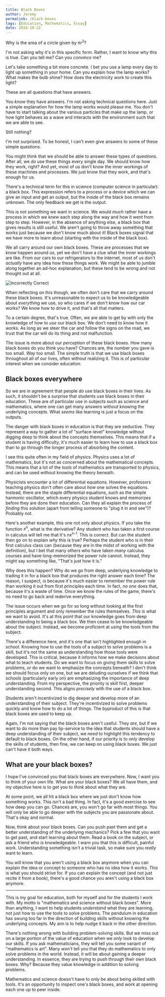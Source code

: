 ```yaml
---
title: Black Boxes
author: Jeremy
permalink: /black-boxes
tags: [Education, Mathematics, Essay]
date: 2018-10-22
---
```


Why is the area of a circle given by &pi;r<sup>2</sup>?

I'm not asking why it's in this specific form. Rather, I want to know why this is true. Can you tell me? Can you *convince* me?

Let's take something a bit more concrete. I bet you use a lamp every day to light up something in your home. Can you explain how the lamp works? What makes the bulb shine? How does the electricity work to create this light?

These are all questions that have answers.

You *know* they have answers. I'm not asking technical questions here. Just a simple explanation for how the lamp works would please me. You don't have to start talking about the various particles that make up the lamp, or how light behaves as a wave and interacts with the environment such that we are able to see.

Still nothing?

I'm not surprised. To be honest, I can't even give answers to some of these simple questions.

You might think that we should be able to answer these types of questions. After all, we *do* use these things every single day. We should know how they work, right? And yet, most of us don't know the inner workings of these machines and processes. We just know that they work, and that's enough for us.

There's a technical term for this in science (computer science in particular): a black box. This expression refers to a process or a device which we can give an input and get an output, but the inside of the black box remains unknown. The only feedback we get is the output.

This is not something we want in science. We would *much* rather have a process in which we knew each step along the way and how it went from step to step. However, in the absence of anything else, a black box that gives results is still useful. We aren't going to throw away something that works just because we don't know much about it! Black boxes signal that we have more to learn about (starting with the inside of the black box).

We all carry around our own black boxes. These are processes that we *know* happen around us, yet we don't have a clue what the inner workings are like. From our cars to our refrigerators to the internet, most of us don't *actually* have any idea how these things work. We might be able to jumble along together an ad-hoc explanation, but these tend to be wrong and not thought out at all.

![Incorrectly Correct](https://res.cloudinary.com/dh3hm8pb7/image/upload/c_scale,q_auto:best,w_600/v1535730025/Incorrectly_Correct.png)

When reflecting on this though, we often don't care that we carry around these black boxes. It's unreasonable to expect us to be knowledgeable about *everything* we use, so who cares if we don't know how our car works? We know how to drive it, and that's all that matters.

To a certain degree, that's true. Often, we are able to get by with only the knowledge of how to *use* our black box. We don't need to know how it works. As long as we steer the car and follow the signs on the road, we trust that the car will do its thing and not malfunction.

The issue is more about our *perception* of these black boxes. How many black boxes do you think you have? Chances are, the number you gave is too small. *Way* too small. The simple truth is that we use black boxes throughout all of our lives, often without realizing it. This is of particular interest when we consider education.

## Black boxes everywhere

So we are in agreement that people *do* use black boxes in their lives. As such, it shouldn't be a surprise that students use black boxes in their education. These are of particular use in subjects such as science and mathematics, where one can get many answers without knowing the underlying concepts. What *seems* like learning is just a focus on the outputs.

The danger with black boxes in education is that they are seductive. They represent a way to gather a lot of "surface-level" knowledge without digging deep to think about the concepts themselves. This means that if a student is having difficulty, it's much easier to learn how to use a black box than to go through the longer process of absorbing the content.

I see this quite often in my field of physics. Physics uses a lot of mathematics, but it's not as concerned about the mathematical concepts. This means that a lot of the *tools* of mathematics are transported to physics, and can be used without knowing the theory beneath.

Physicists encounter a lot of differential equations. However, professors teaching physics don't often care about *how* one solves the equations. Instead, there are the staple differential equations, such as the simple harmonic oscillator, which every physics student knows and memorizes before they are done their education. Can they all explain the process of *finding* this solution (apart from telling someone to "plug it in and see")? Probably not.

Here's another example, this one not only about physics. If you take the function *x<sup>n</sup>*, what is the derivative? Any student who has taken a first course in calculus will tell me that it's *nx<sup>n-1</sup>*. This is correct. But can the student then go on to explain *why* this is true? Perhaps the student who is in their first calculus class can (because they are in the midst of working with the definition), but I bet that many others who have taken *many* calculus courses and have long-memorized the power rule cannot. Instead, they might say something like, "That's just how it is."

Why does this happen? Why do we go from deep, underlying knowledge to trading it in for a black box that produces the right answer each time? The reason, I suspect, is because it's much easier to remember the power rule than working it out from first principles each time. In fact, *no one* does that, because it's a waste of time. Once we know the rules of the game, there's no need to go back and rederive everything.

The issue occurs when we go for so long without looking at the first principles argument and only remember the rules themselves. *This* is what we want to avoid. It's at this point that our knowledge goes from deep understanding to being a black box. We then cease to be knowledgeable about the subject. Instead, we become proficient at *using* the tools from the subject.

There's a difference here, and it's one that isn't highlighted enough in school. Knowing how to use the tools of a subject to solve problems is a skill, but it's *not* the same as understanding how those tools were developed. This is critical, because it informs how we make decisions about what to teach students. Do we want to focus on giving them skills to solve problems, or do we want to emphasize the concepts beneath? I don't think we should focus only on one, but we are deluding ourselves if we think that schools (particularly early on) are emphasizing the importance of deep understanding. From my perspective, the priority is skill first, deeper understanding second. This aligns *precisely* with the use of a black box.

Students aren't incentivized to dig deeper and develop more of an understanding of their subject. They're incentivized to solve problems quickly and know how to do a lot of things. The byproduct of this is that black boxes are used to keep up.

Again, I'm not saying that the black boxes aren't useful. They *are*, but if we want to do more than pay lip-service to the idea that students should have a deep understanding of their subject, we *need* to highlight this tendency to default to black boxes. On the other hand, if our priority is to only develop the skills of students, then fine, we can keep on using black boxes. We just can't have it both ways.

## What are your black boxes?

I hope I've convinced you that black boxes are everywhere. Now, I want you to think of your own life. What are your black boxes? We all have them, and my objective here is to get you to *think* about what they are.

At some point, we all hit a black box where we just don't know how something works. This isn't a bad thing. In fact, it's a good exercise to see how deep you can go. Chances are, you won't go far with most things. You will only be able to go deeper with the subjects you are passionate about. That's okay and normal.

Now, think about your black boxes. Can you push past them and get a better understanding of the underlying mechanics? Pick a few that you want to get past, and start learning about them. Read a book on the subject, or ask a friend who is knowledgeable. I warn you that this is difficult, painful work. Understanding something isn't a trivial task, so make sure you *really* want to learn.

You will know that you aren't using a black box anymore when you can explain the idea or concept to someone who has no idea how it works. *This* is what you should strive for. If you can explain the concept (and not just recite it from a book), there's a good chance you aren't using a black box anymore.

---

This is my goal for education, both for myself and for the students I work with. My motto is "mathematics and science without black boxes". More than anything, I want to help students *understand* what they are learning, not just how to use the tools to solve problems. The pendulum in education has swung too far in the direction of building skills without knowing the underlying concepts. My aim is to help nudge it back in the other direction.

There's nothing wrong with building problem-solving skills. But we miss out on a large portion of the value of education when we *only* look to develop our skills. If you ask mathematicians, they will tell you some variant of "mathematics is art". Many *won't* tell you that they do mathematics to only solve problems in the world. Instead, it will be about gaining a deeper understanding. In essence, they are trying to push through their own black boxes. Why? Because they value knowledge in addition to solving problems.

Mathematics and science doesn't have to *only* be about being skilled with tools. It's an opportunity to inspect one's black boxes, and work at opening each one up to peer inside.
